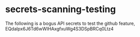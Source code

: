 # secrets-scanning-testing
The following is a bogus API secrets to test the github feature, EQdaIpx6J6Td6wWIHAxgfxuWg4S3DSpBRCq0Ltz4
